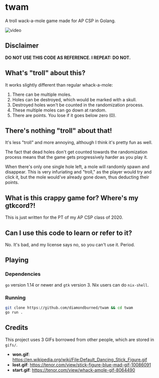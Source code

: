 # twam

A troll wack-a-mole game made for AP CSP in Golang.

<img src="https://i.imgur.com/PBVJW08.mp4" alt="video" />

## Disclaimer

**DO NOT USE THIS CODE AS REFERENCE. I REPEAT: DO NOT.**

## What's "troll" about this?

It works slightly different than regular whack-a-mole:

1. There can be multiple moles.
2. Holes can be destroyed, which would be marked with a skull.
3. Destroyed holes won't be counted in the randomization process.
4. These multiple moles can go down at random.
5. There are points. You lose if it goes below zero (0).


## There's nothing "troll" about that!

It's less "troll" and more annoying, although I think it's pretty fun as well.

The fact that dead holes don't get counted towards the randomization process
means that the game gets progressively harder as you play it.

When there's only one single hole left, a mole will randomly spawn and
disappear. This is very infuriating and "troll," as the player would try and
click it, but the mole would've already gone down, thus deducting their points.

## What is this crappy game for? Where's my gtkcord?!

This is just written for the PT of my AP CSP class of 2020.

## Can I use this code to learn or refer to it?

No. It's bad, and my license says no, so you can't use it. Period.

## Playing

### Dependencies

`go` version 1.14 or newer and `gtk` version 3. Nix users can do `nix-shell`.

### Running

```sh
git clone https://github.com/diamondburned/twam && cd twam
go run .
```

## Credits

This project uses 3 GIFs borrowed from other people, which are stored in `gifs/`.

- **won.gif**: https://en.wikipedia.org/wiki/File:Default_Dancing_Stick_Figure.gif
- **lost.gif**: https://tenor.com/view/stick-figure-blue-mad-gif-10086091
- **start.gif**: https://tenor.com/view/whack-amole-gif-8064490
